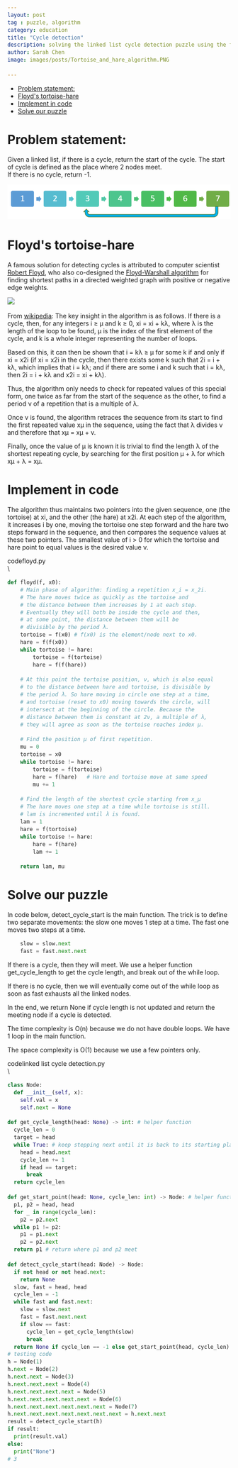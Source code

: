 ```yaml
---
layout: post
tag : puzzle, algorithm
category: education
title: "Cycle detection"
description: solving the linked list cycle detection puzzle using the fast-slow algorithm, also known as Floyd's tortoise-hare algorithm
author: Sarah Chen
image: images/posts/Tortoise_and_hare_algorithm.PNG

---
```


- [Problem statement:](#problem-statement)
- [Floyd's tortoise-hare](#floyds-tortoise-hare)
- [Implement in code](#implement-in-code)
- [Solve our puzzle](#solve-our-puzzle)
# Problem statement:

Given a linked list, if there is a cycle, return the start of the cycle.  The start of cycle is defined as the place where 2 nodes meet.  
If there is no cycle, return -1. 

![](../images/posts/linked_list_cycle.PNG)

# Floyd's tortoise-hare 
A famous solution for detecting cycles is attributed to computer scientist [Robert Floyd](https://en.wikipedia.org/wiki/Robert_W._Floyd), who also co-designed the [Floyd-Warshall algorithm](https://en.wikipedia.org/wiki/Floyd%E2%80%93Warshall_algorithm) for finding shortest paths in a directed weighted graph with positive or negative edge weights.  

![](https://upload.wikimedia.org/wikipedia/commons/thumb/5/5f/Tortoise_and_hare_algorithm.svg/560px-Tortoise_and_hare_algorithm.svg.png)

From [wikipedia](https://en.wikipedia.org/wiki/Cycle_detection#Floyd's_tortoise_and_hare):
The key insight in the algorithm is as follows. If there is a cycle, then, for any integers i ≥ μ and k ≥ 0, xi = xi + kλ, where λ is the length of the loop to be found, μ is the index of the first element of the cycle, and k is a whole integer representing the number of loops. 

Based on this, it can then be shown that i = kλ ≥ μ for some k if and only if xi = x2i (if xi = x2i in the cycle, then there exists some k such that 2i = i + kλ, which implies that i = kλ; and if there are some i and k such that i = kλ, then 2i = i + kλ and x2i = xi + kλ). 

Thus, the algorithm only needs to check for repeated values of this special form, one twice as far from the start of the sequence as the other, to find a period ν of a repetition that is a multiple of λ. 

Once ν is found, the algorithm retraces the sequence from its start to find the first repeated value xμ in the sequence, using the fact that λ divides ν and therefore that xμ = xμ + v. 

Finally, once the value of μ is known it is trivial to find the length λ of the shortest repeating cycle, by searching for the first position μ + λ for which xμ + λ = xμ.

# Implement in code

The algorithm thus maintains two pointers into the given sequence, one (the tortoise) at xi, and the other (the hare) at x2i. At each step of the algorithm, it increases i by one, moving the tortoise one step forward and the hare two steps forward in the sequence, and then compares the sequence values at these two pointers. The smallest value of i > 0 for which the tortoise and hare point to equal values is the desired value ν.
<div class="code-head"><span>code</span>floyd.py</div>\

```py
def floyd(f, x0):
    # Main phase of algorithm: finding a repetition x_i = x_2i.
    # The hare moves twice as quickly as the tortoise and
    # the distance between them increases by 1 at each step.
    # Eventually they will both be inside the cycle and then,
    # at some point, the distance between them will be
    # divisible by the period λ.
    tortoise = f(x0) # f(x0) is the element/node next to x0.
    hare = f(f(x0))
    while tortoise != hare:
        tortoise = f(tortoise)
        hare = f(f(hare))
  
    # At this point the tortoise position, ν, which is also equal
    # to the distance between hare and tortoise, is divisible by
    # the period λ. So hare moving in circle one step at a time, 
    # and tortoise (reset to x0) moving towards the circle, will 
    # intersect at the beginning of the circle. Because the 
    # distance between them is constant at 2ν, a multiple of λ,
    # they will agree as soon as the tortoise reaches index μ.

    # Find the position μ of first repetition.    
    mu = 0
    tortoise = x0
    while tortoise != hare:
        tortoise = f(tortoise)
        hare = f(hare)   # Hare and tortoise move at same speed
        mu += 1
 
    # Find the length of the shortest cycle starting from x_μ
    # The hare moves one step at a time while tortoise is still.
    # lam is incremented until λ is found.
    lam = 1
    hare = f(tortoise)
    while tortoise != hare:
        hare = f(hare)
        lam += 1
 
    return lam, mu
```

# Solve our puzzle
In code below, <span class="coding">detect_cycle_start</span> is the main function.  The trick is to define two separate movements: the slow one moves 1 step at a time.  The fast one moves two steps at a time. 

```python
    slow = slow.next
    fast = fast.next.next
```

If there is a cycle, then they will meet.  We use a helper function <span class="coding">get_cycle_length</span> to get the cycle length, and break out of the <span class="coding">while</span> loop.  

If there is no cycle, then we will eventually come out of the <span class="coding">while</span> loop as soon as <span class="coding">fast</span> exhausts all the linked nodes. 

In the end, we return None if cycle length is not updated and return the meeting node if a cycle is detected. 

The time complexity is O(n) because we do not have double loops.  We have 1 loop in the main function. 

The space complexity is O(1) because we use a few pointers only. 

<div class="code-head"><span>code</span>linked list cycle detection.py</div>\

```py
class Node:
  def __init__(self, x):
    self.val = x
    self.next = None

def get_cycle_length(head: None) -> int: # helper function
  cycle_len = 0
  target = head
  while True: # keep stepping next until it is back to its starting place
    head = head.next
    cycle_len += 1
    if head == target:
      break
  return cycle_len

def get_start_point(head: None, cycle_len: int) -> Node: # helper function
  p1, p2 = head, head
  for _ in range(cycle_len):
    p2 = p2.next
  while p1 != p2:
    p1 = p1.next
    p2 = p2.next
  return p1 # return where p1 and p2 meet

def detect_cycle_start(head: Node) -> Node:
  if not head or not head.next:
    return None
  slow, fast = head, head
  cycle_len = -1
  while fast and fast.next:
    slow = slow.next
    fast = fast.next.next
    if slow == fast:
      cycle_len = get_cycle_length(slow)
      break
  return None if cycle_len == -1 else get_start_point(head, cycle_len)
# testing code
h = Node(1)
h.next = Node(2)
h.next.next = Node(3)
h.next.next.next = Node(4)
h.next.next.next.next = Node(5)
h.next.next.next.next.next = Node(6)
h.next.next.next.next.next.next = Node(7)
h.next.next.next.next.next.next.next = h.next.next
result = detect_cycle_start(h)
if result:
  print(result.val)
else:
  print("None")
# 3
```

